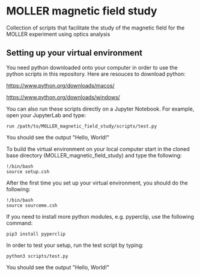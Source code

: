 # MOLLER magnetic field study
Collection of scripts that facilitate the study of the magnetic field for the MOLLER experiment using optics analysis

## Setting up your virtual environment
You need python downloaded onto your computer in order to use the python scripts in this repository. Here are resouces to download python:

https://www.python.org/downloads/macos/

https://www.python.org/downloads/windows/

You can also run these scripts directly on a Jupyter Notebook. For example, open your JupyterLab and type:
```
run /path/to/MOLLER_magnetic_field_study/scripts/test.py
```
You should see the output "Hello, World!"

To build the virtual environment on your local computer start in the cloned base directory (MOLLER_magnetic_field_study) and type the following:
```
!/bin/bash
source setup.csh
```

After the first time you set up your virtual environment, you should do the following:
```
!/bin/bash
source sourceme.csh
```
If you need to install more python modules, e.g. pyperclip, use the following command:
```
pip3 install pyperclip
```
In order to test your setup, run the test script by typing:
```
python3 scripts/test.py
```
You should see the output "Hello, World!"
